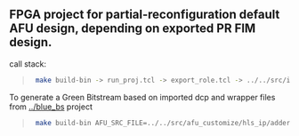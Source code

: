 ## FPGA project for partial-reconfiguration default AFU design, depending on exported PR FIM design.

call stack:
>   ```bash
>    make build-bin -> run_proj.tcl -> export_role.tcl -> ../../src/ipi/afu_default.bd.tcl
>   ```

To generate a Green Bitstream based on imported dcp and wrapper files from [../blue_bs](../blue_bs) project
>
>   ```bash
>    make build-bin AFU_SRC_FILE=../../src/afu_customize/hls_ip/adder_axilite/afu_example.bd.tcl AFU_IP_FILE=../../src/afu_customize/hls_ip/adder_axilite/add_afu_ip_path.tcl
>   ```
